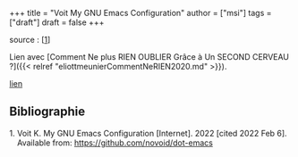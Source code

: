 +++
title = "Voit My GNU Emacs Configuration"
author = ["msi"]
tags = ["draft"]
draft = false
+++

source
: [<a href="#citeproc_bib_item_1">1</a>]

Lien avec [Comment Ne plus RIEN OUBLIER Grâce à Un SECOND CERVEAU ?]({{< relref "eliottmeunierCommentNeRIEN2020.md" >}}).

[lien](https://github.com/Cletip/.emacs.dtempo)

## Bibliographie

<style>.csl-left-margin{float: left; padding-right: 0em;}
 .csl-right-inline{margin: 0 0 0 1em;}</style><div class="csl-bib-body">
  <div class="csl-entry"><a id="citeproc_bib_item_1"></a>
    <div class="csl-left-margin">1. </div><div class="csl-right-inline">Voit K. My GNU Emacs Configuration [Internet]. 2022 [cited 2022 Feb 6]. Available from: <a href="https://github.com/novoid/dot-emacs">https://github.com/novoid/dot-emacs</a></div>
  </div>
</div>






